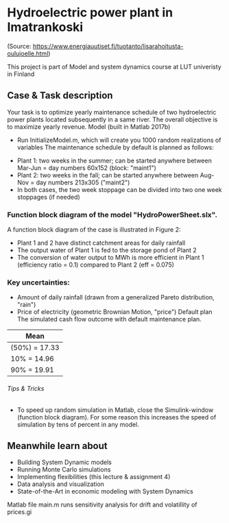 # Hydroelectric power plant in Imatrankoski

(Source: https://www.energiauutiset.fi/tuotanto/lisarahoitusta-oulujoelle.html)

This project is part of Model and system dynamics course at LUT univeristy in Finland

## Case & Task description

Your task is to optimize yearly maintenance schedule of two hydroelectric power plants located
subsequently in a same river. The overall objective is to maximize yearly revenue.
Model (built in Matlab 2017b)

* Run InitializeModel.m, which will create you 1000 random realizations of variables
The maintenance schedule by default is planned as follows:
- Plant 1: two weeks in the summer; can be started anywhere between Mar-Jun = day
numbers 60x152 (block: "maint1")
- Plant 2: two weeks in the fall; can be started anywhere between Aug-Nov = day numbers
213x305 ("maint2")
- In both cases, the two week stoppage can be divided into two one week stoppages (if
needed)

### Function block diagram of the model "HydroPowerSheet.slx".
A function block diagram of the case is illustrated in Figure 2:

- Plant 1 and 2 have distinct catchment areas for daily rainfall
- The output water of Plant 1 is fed to the storage pond of Plant 2
- The conversion of water output to MWh is more efficient in Plant 1 (efficiency ratio = 0.1)
compared to Plant 2 (eff = 0.075)

### Key uncertainties:
- Amount of daily rainfall (drawn from a generalized Pareto distribution, "rain")
- Price of electricity (geometric Brownian Motion, "price")
Default plan
The simulated cash flow outcome with default maintenance plan.

| Mean |
| --- |
| (50%) = 17.33 |
| 10% = 14.96 |
| 90% = 19.91 |


###### Tips & Tricks
- To speed up random simulation in Matlab, close the Simulink-window (function block
diagram). For some reason this increases the speed of simulation by tens of percent in any model.

Meanwhile learn about
------
+ Building System Dynamic models
+ Running Monte Carlo simulations
+ Implementing flexibilities (this lecture & assignment 4)
+ Data analysis and visualization
+ State-of-the-Art in economic modeling with System Dynamics

Matlab file
main.m runs sensitivity analysis for drift and volatillity of prices.gi